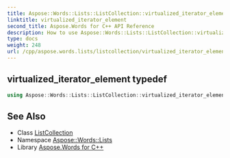 ```yaml
---
title: Aspose::Words::Lists::ListCollection::virtualized_iterator_element typedef
linktitle: virtualized_iterator_element
second_title: Aspose.Words for C++ API Reference
description: How to use Aspose::Words::Lists::ListCollection::virtualized_iterator_element typedef of Aspose::Words::Lists::ListCollection class in C++.
type: docs
weight: 248
url: /cpp/aspose.words.lists/listcollection/virtualized_iterator_element/
---
```

## virtualized_iterator_element typedef




```cpp
using Aspose::Words::Lists::ListCollection::virtualized_iterator_element =  typename iterator_holder_type::virtualized_iterator_element
```

## See Also

* Class [ListCollection](../)
* Namespace [Aspose::Words::Lists](../../)
* Library [Aspose.Words for C++](../../../)
